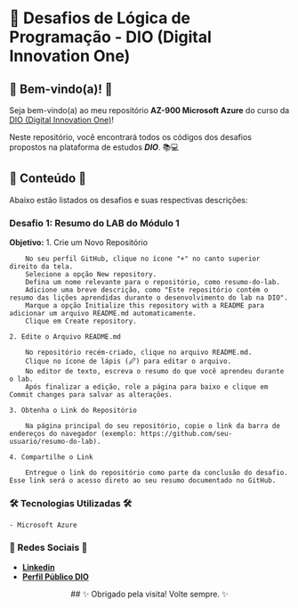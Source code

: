 # 🚀 Desafios de Lógica de Programação - DIO (Digital Innovation One)

## 🎉 Bem-vindo(a)! 🎉

  Seja bem-vindo(a) ao meu repositório **AZ-900 Microsoft Azure** do curso da [DIO (Digital Innovation One)](https://www.dio.me)!

  Neste repositório, você encontrará todos os códigos dos desafios propostos na plataforma de estudos **_DIO_**. 📚💻



## 📂 Conteúdo 📂

  Abaixo estão listados os desafios e suas respectivas descrições:

### Desafio 1: Resumo do LAB do Módulo 1
    
  **Objetivo:**
    1. Crie um Novo Repositório

        No seu perfil GitHub, clique no ícone "+" no canto superior direito da tela.
        Selecione a opção New repository.
        Defina um nome relevante para o repositório, como resumo-do-lab.    
        Adicione uma breve descrição, como "Este repositório contém o resumo das lições aprendidas durante o desenvolvimento do lab na DIO".
        Marque a opção Initialize this repository with a README para adicionar um arquivo README.md automaticamente.
        Clique em Create repository.

    2. Edite o Arquivo README.md

        No repositório recém-criado, clique no arquivo README.md.
        Clique no ícone de lápis (🖉) para editar o arquivo.
        No editor de texto, escreva o resumo do que você aprendeu durante o lab.
        Após finalizar a edição, role a página para baixo e clique em Commit changes para salvar as alterações.

    3. Obtenha o Link do Repositório

        Na página principal do seu repositório, copie o link da barra de endereços do navegador (exemplo: https://github.com/seu-usuario/resumo-do-lab).

    4. Compartilhe o Link

        Entregue o link do repositório como parte da conclusão do desafio. Esse link será o acesso direto ao seu resumo documentado no GitHub.


### 🛠️ Tecnologias Utilizadas 🛠️
    - Microsoft Azure


### 📧 Redes Sociais 📧

- **[Linkedin](https://www.linkedin.com/in/adslustosa/)**
- **[Perfil Público DIO](https://www.dio.me/users/asdlustosa)**



<div align="center"> ## ✨ Obrigado pela visita! Volte sempre. ✨ </div>

